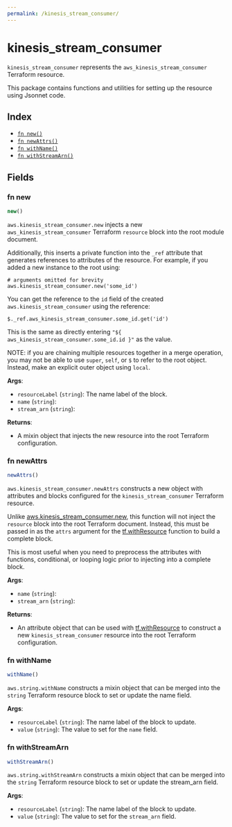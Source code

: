 ```yaml
---
permalink: /kinesis_stream_consumer/
---
```


# kinesis_stream_consumer

`kinesis_stream_consumer` represents the `aws_kinesis_stream_consumer` Terraform resource.



This package contains functions and utilities for setting up the resource using Jsonnet code.


## Index

* [`fn new()`](#fn-new)
* [`fn newAttrs()`](#fn-newattrs)
* [`fn withName()`](#fn-withname)
* [`fn withStreamArn()`](#fn-withstreamarn)

## Fields

### fn new

```ts
new()
```


`aws.kinesis_stream_consumer.new` injects a new `aws_kinesis_stream_consumer` Terraform `resource`
block into the root module document.

Additionally, this inserts a private function into the `_ref` attribute that generates references to attributes of the
resource. For example, if you added a new instance to the root using:

    # arguments omitted for brevity
    aws.kinesis_stream_consumer.new('some_id')

You can get the reference to the `id` field of the created `aws.kinesis_stream_consumer` using the reference:

    $._ref.aws_kinesis_stream_consumer.some_id.get('id')

This is the same as directly entering `"${ aws_kinesis_stream_consumer.some_id.id }"` as the value.

NOTE: if you are chaining multiple resources together in a merge operation, you may not be able to use `super`, `self`,
or `$` to refer to the root object. Instead, make an explicit outer object using `local`.

**Args**:
  - `resourceLabel` (`string`): The name label of the block.
  - `name` (`string`): 
  - `stream_arn` (`string`): 

**Returns**:
- A mixin object that injects the new resource into the root Terraform configuration.


### fn newAttrs

```ts
newAttrs()
```


`aws.kinesis_stream_consumer.newAttrs` constructs a new object with attributes and blocks configured for the `kinesis_stream_consumer`
Terraform resource.

Unlike [aws.kinesis_stream_consumer.new](#fn-kinesis_stream_consumernew), this function will not inject the `resource`
block into the root Terraform document. Instead, this must be passed in as the `attrs` argument for the
[tf.withResource](https://github.com/tf-libsonnet/core/tree/main/docs#fn-withresource) function to build a complete block.

This is most useful when you need to preprocess the attributes with functions, conditional, or looping logic prior to
injecting into a complete block.

**Args**:
  - `name` (`string`): 
  - `stream_arn` (`string`): 

**Returns**:
  - An attribute object that can be used with [tf.withResource](https://github.com/tf-libsonnet/core/tree/main/docs#fn-withresource) to construct a new `kinesis_stream_consumer` resource into the root Terraform configuration.


### fn withName

```ts
withName()
```

`aws.string.withName` constructs a mixin object that can be merged into the `string`
Terraform resource block to set or update the name field.



**Args**:
  - `resourceLabel` (`string`): The name label of the block to update.
  - `value` (`string`): The value to set for the `name` field.


### fn withStreamArn

```ts
withStreamArn()
```

`aws.string.withStreamArn` constructs a mixin object that can be merged into the `string`
Terraform resource block to set or update the stream_arn field.



**Args**:
  - `resourceLabel` (`string`): The name label of the block to update.
  - `value` (`string`): The value to set for the `stream_arn` field.

